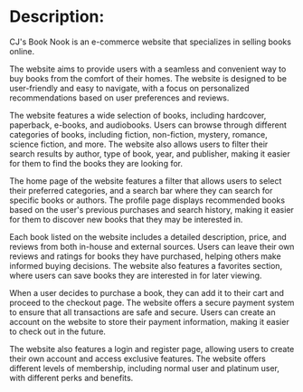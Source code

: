 
# Description:


CJ's Book Nook is an e-commerce website that specializes in selling books online. 


The website aims to provide users with a seamless and convenient way to buy books from the comfort of their homes. 
The website is designed to be user-friendly and easy to navigate, with a focus on personalized recommendations based on user preferences and reviews.

The website features a wide selection of books, including hardcover, paperback, e-books, and audiobooks. 
Users can browse through different categories of books, including fiction, non-fiction, mystery, romance, science fiction, and more. 
The website also allows users to filter their search results by author, type of book, year, and publisher, making it easier for them to find the books they are looking for.

The home page of the website features a filter that allows users to select their preferred categories, and a search bar where they can search for specific books or authors. 
The profile page displays recommended books based on the user's previous purchases and search history, making it easier for them to discover new books that they may be interested in.

Each book listed on the website includes a detailed description, price, and reviews from both in-house and external sources.
Users can leave their own reviews and ratings for books they have purchased, helping others make informed buying decisions. 
The website also features a favorites section, where users can save books they are interested in for later viewing.

When a user decides to purchase a book, they can add it to their cart and proceed to the checkout page. 
The website offers a secure payment system to ensure that all transactions are safe and secure. 
Users can create an account on the website to store their payment information, making it easier to check out in the future.

The website also features a login and register page, allowing users to create their own account and access exclusive features. 
The website offers different levels of membership, including normal user and platinum user, with different perks and benefits.
